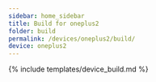 ```yaml
---
sidebar: home_sidebar
title: Build for oneplus2
folder: build
permalink: /devices/oneplus2/build/
device: oneplus2
---
```

{% include templates/device_build.md %}
